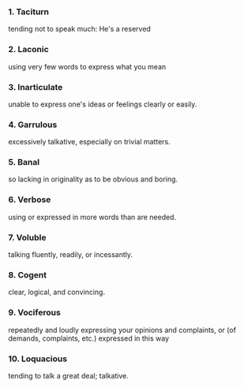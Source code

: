 ### 1. Taciturn

tending not to speak much: He's a reserved

### 2. Laconic

using very few words to express what you mean

### 3. Inarticulate

unable to express one's ideas or feelings clearly or easily.

### 4. Garrulous

excessively talkative, especially on trivial matters.

### 5. Banal

so lacking in originality as to be obvious and boring.

### 6. Verbose

using or expressed in more words than are needed.

### 7. Voluble

talking fluently, readily, or incessantly.

### 8. Cogent

clear, logical, and convincing.

### 9. Vociferous

repeatedly and loudly expressing your opinions and complaints, or (of demands, complaints, etc.) expressed in this way

### 10. Loquacious

tending to talk a great deal; talkative.
